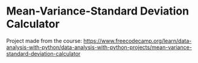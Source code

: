 # Mean-Variance-Standard Deviation Calculator


Project made from the course:
https://www.freecodecamp.org/learn/data-analysis-with-python/data-analysis-with-python-projects/mean-variance-standard-deviation-calculator
